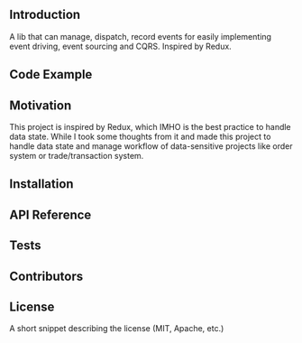 ## Introduction

A lib that can manage, dispatch, record events for easily implementing event driving, event sourcing and CQRS. Inspired by Redux.

## Code Example


## Motivation

This project is inspired by Redux, which IMHO is the best practice to handle data state. While I took some thoughts from it and made this project to handle data state and manage workflow of data-sensitive projects like order system or trade/transaction system.

## Installation


## API Reference


## Tests


## Contributors


## License

A short snippet describing the license (MIT, Apache, etc.)
